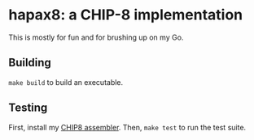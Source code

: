 # hapax8: a CHIP-8 implementation

This is mostly for fun and for brushing up on my Go.

## Building

`make build` to build an executable. 

## Testing
First, install my [CHIP8 assembler](https://github.com/jahzielv/chip8asm). Then, `make test` to run the test suite.